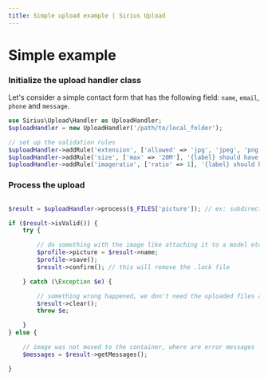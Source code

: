 ```yaml
---
title: Simple upload example | Sirius Upload
---
```


# Simple example

### Initialize the upload handler class

Let's consider a simple contact form that has the following field: `name`, `email`, `phone` and `message`.

```php
use Sirius\Upload\Handler as UploadHandler;
$uploadHandler = new UploadHandler('/path/to/local_folder');

// set up the validation rules
$uploadHandler->addRule('extension', ['allowed' => 'jpg', 'jpeg', 'png'], '{label} should be a valid image (jpg, jpeg, png)', 'Profile picture');
$uploadHandler->addRule('size', ['max' => '20M'], '{label} should have less than {max}', 'Profile picture');
$uploadHandler->addRule('imageratio', ['ratio' => 1], '{label} should be a sqare image', 'Profile picture');

```

### Process the upload

```php

$result = $uploadHandler->process($_FILES['picture']); // ex: subdirectory/my_headshot.png

if ($result->isValid()) {
    try {

        // do something with the image like attaching it to a model etc
        $profile->picture = $result->name;
        $profile->save();
        $result->confirm(); // this will remove the .lock file

    } catch (\Exception $e) {

        // something wrong happened, we don't need the uploaded files anymore
        $result->clear();
        throw $e;

    }
} else {

    // image was not moved to the container, where are error messages
    $messages = $result->getMessages();

}
```